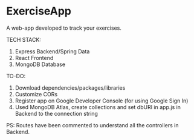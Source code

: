 # ExerciseApp
A web-app developed to track your exercises.

TECH STACK:
1) Express Backend/Spring Data
2) React Frontend
3) MongoDB Database

TO-DO:
1) Download dependencies/packages/libraries
2) Customize CORs
3) Register app on Google Developer Console (for using Google Sign In)
4) Used MongoDB Atlas, create collections and set dbURI in app.js in Backend to the connection string


PS: Routes have been commented to understand all the controllers in Backend. 
